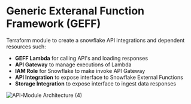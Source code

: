 # Generic Exteranal Function Framework (GEFF)

Terraform module to create a snowflake API integrations and dependent resources such:

- **GEFF Lambda** for calling API's and loading responses
- **API Gateway** to manage executions of Lambda
- **IAM Role** for Snowflake to make invoke API Gateway
- **API Integration** to expose interface to Snowflake External Functions
- **Storage Integration** to expose interface to ingest data responses

![API-Module Architecture  (4)](https://user-images.githubusercontent.com/42752788/115787563-40e33580-a377-11eb-8ac8-9c3b6bfa8496.png)
